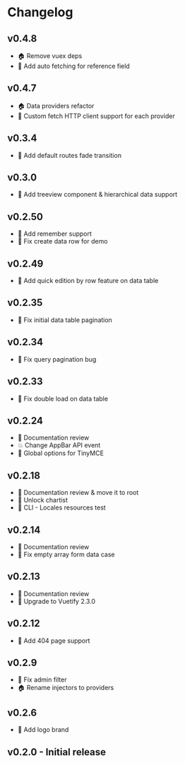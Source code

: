 # Changelog

## v0.4.8

* 🏠 Remove vuex deps
* 🚀 Add auto fetching for reference field

## v0.4.7

* 🏠 Data providers refactor
* 🚀 Custom fetch HTTP client support for each provider

## v0.3.4

* 🚀 Add default routes fade transition

## v0.3.0

* 🚀 Add treeview component & hierarchical data support

## v0.2.50

* 🚀 Add remember support
* 🐛 Fix create data row for demo

## v0.2.49

* 🚀 Add quick edition by row feature on data table

## v0.2.35

* 🐛 Fix initial data table pagination

## v0.2.34

* 🐛 Fix query pagination bug

## v0.2.33

* 🐛 Fix double load on data table

## v0.2.24

* 📝 Documentation review
* 💥 Change AppBar API event
* 🚀 Global options for TinyMCE

## v0.2.18

* 📝 Documentation review & move it to root
* 🐛 Unlock chartist
* 🐛 CLI - Locales resources test

## v0.2.14

* 📝 Documentation review
* 🐛 Fix empty array form data case

## v0.2.13

* 📝 Documentation review
* 🚀 Upgrade to Vuetify 2.3.0

## v0.2.12

* 🚀 Add 404 page support

## v0.2.9

* 🐛 Fix admin filter
* 🏠 Rename injectors to providers

## v0.2.6

* 📝 Add logo brand

## v0.2.0 - Initial release
